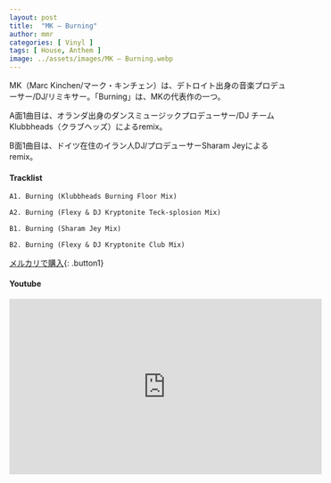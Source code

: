 ```yaml
---
layout: post
title:  "MK – Burning"
author: mmr
categories: [ Vinyl ]
tags: [ House, Anthem ]
image: ../assets/images/MK – Burning.webp
---
```


MK（Marc Kinchen/マーク・キンチェン）は、デトロイト出身の音楽プロデューサー/DJ/リミキサー。「Burning」は、MKの代表作の一つ。

A面1曲目は、オランダ出身のダンスミュージックプロデューサー/DJ チームKlubbheads（クラブヘッズ）によるremix。

B面1曲目は、ドイツ在住のイラン人DJ/プロデューサーSharam Jeyによるremix。

#### Tracklist
```md
A1. Burning (Klubbheads Burning Floor Mix)

A2. Burning (Flexy & DJ Kryptonite Teck-splosion Mix)

B1. Burning (Sharam Jey Mix)

B2. Burning (Flexy & DJ Kryptonite Club Mix)
```

[メルカリで購入](https://jp.mercari.com/item/m33103665790?afid=6142608987){: .button1}

#### Youtube
<iframe width="560" height="315" src="https://www.youtube.com/embed/rQiWFIAO52g?si=igTKMFwfJZOdRAi2" title="YouTube video player" frameborder="0" allow="accelerometer; autoplay; clipboard-write; encrypted-media; gyroscope; picture-in-picture; web-share" referrerpolicy="strict-origin-when-cross-origin" allowfullscreen></iframe>